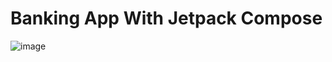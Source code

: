 # Banking App With Jetpack Compose

![image](https://github.com/snehaawate/Banking_App/assets/104198663/2ce985af-4d56-4d19-a6e1-ac3c0d479b27)


